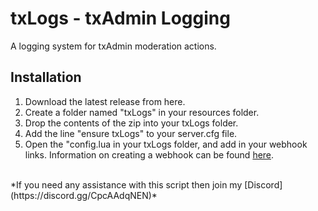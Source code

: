 # txLogs - txAdmin Logging
A logging system for txAdmin moderation actions.
## Installation
1. Download the latest release from here.
2. Create a folder named "txLogs" in your resources folder.
3. Drop the contents of the zip into your txLogs folder.
4. Add the line "ensure txLogs" to your server.cfg file.
5. Open the "config.lua in your txLogs folder, and add in your webhook links. Information on creating a webhook can be found [here](https://support.discord.com/hc/en-us/articles/228383668-Intro-to-Webhooks).
<br>
*If you need any assistance with this script then join my [Discord](https://discord.gg/CpcAAdqNEN)*
